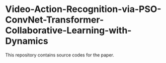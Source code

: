 # Video-Action-Recognition-via-PSO-ConvNet-Transformer-Collaborative-Learning-with-Dynamics

This repository contains source codes for the paper.
